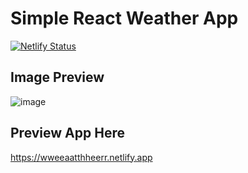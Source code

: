 # Simple React Weather App
[![Netlify Status](https://api.netlify.com/api/v1/badges/163b907d-c2e7-4910-87ba-dd362864d6e3/deploy-status)](https://app.netlify.com/sites/wweeaatthheerr/deploys)
## Image Preview
![image](https://user-images.githubusercontent.com/90105839/148013199-10657ae2-e1a2-465d-a386-1b4f441f70fc.png)
## Preview App Here
https://wweeaatthheerr.netlify.app
